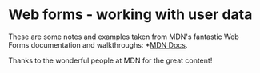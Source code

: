 # Web forms - working with user data

These are some notes and examples taken from MDN's fantastic Web Forms
documentation and
walkthroughs: \*[MDN Docs](https://developer.mozilla.org/en-US/docs/Learn/Forms).

Thanks to the wonderful people at MDN for the great content!
